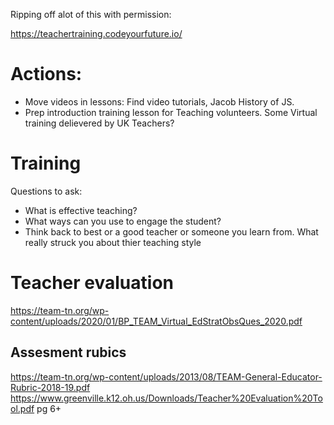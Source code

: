 Ripping off alot of this with permission:

https://teachertraining.codeyourfuture.io/


# Actions:
- Move videos in lessons: Find video tutorials, Jacob History of JS.
- Prep introduction training lesson for Teaching volunteers. Some Virtual training delievered by UK Teachers?



# Training

Questions to ask:
- What is effective teaching?
- What ways can you use to engage the student?
- Think back to best or a good teacher or someone you learn from. What really struck you about thier teaching style



# Teacher evaluation
https://team-tn.org/wp-content/uploads/2020/01/BP_TEAM_Virtual_EdStratObsQues_2020.pdf

## Assesment rubics
https://team-tn.org/wp-content/uploads/2013/08/TEAM-General-Educator-Rubric-2018-19.pdf
https://www.greenville.k12.oh.us/Downloads/Teacher%20Evaluation%20Tool.pdf pg 6+
